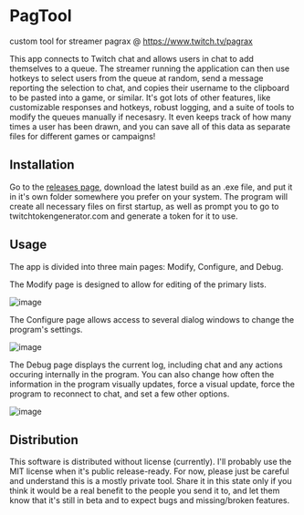 # PagTool
custom tool for streamer pagrax @ https://www.twitch.tv/pagrax

This app connects to Twitch chat and allows users in chat to add themselves to a queue. The streamer running the application can then use hotkeys to select users from the queue at random, send a message reporting the selection to chat, and copies their username to the clipboard to be pasted into a game, or similar. It's got lots of other features, like customizable responses and hotkeys, robust logging, and a suite of tools to modify the queues manually if necesasry. It even keeps track of how many times a user has been drawn, and you can save all of this data as separate files for different games or campaigns!

## Installation

Go to the [releases page](https://github.com/corptact/PagTool/tags), download the latest build as an .exe file, and put it in it's own folder somewhere you prefer on your system. The program will create all necessary files on first startup, as well as prompt you to go to twitchtokengenerator.com and generate a token for it to use.

## Usage

The app is divided into three main pages: Modify, Configure, and Debug. 

The Modify page is designed to allow for editing of the primary lists. 

![image](https://user-images.githubusercontent.com/22552031/133957638-6b4417b1-7cfb-4052-823c-9896a03eec33.png)

The Configure page allows access to several dialog windows to change the program's settings.

![image](https://user-images.githubusercontent.com/22552031/133957664-096d99d0-ef4c-4ed4-a662-dbbcd3278e66.png)

The Debug page displays the current log, including chat and any actions occuring internally in the program. You can also change how often the information in the program visually updates, force a visual update, force the program to reconnect to chat, and set a few other options.

![image](https://user-images.githubusercontent.com/22552031/133957740-dc4c2abf-8873-42dc-8caa-5e9ebcd65869.png)

## Distribution

This software is distributed without license (currently). I'll probably use the MIT license when it's public release-ready. For now, please just be careful and understand this is a mostly private tool. Share it in this state only if you think it would be a real benefit to the people you send it to, and let them know that it's still in beta and to expect bugs and missing/broken features.
